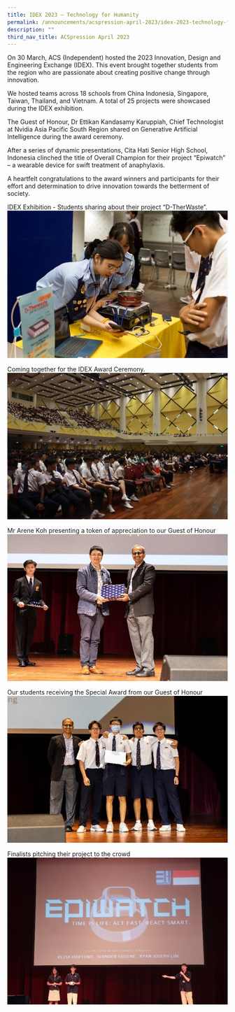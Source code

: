 ```yaml
---
title: IDEX 2023 – Technology for Humanity
permalink: /announcements/acspression-april-2023/idex-2023-technology-for-humanity/
description: ""
third_nav_title: ACSpression April 2023
---
```

On 30 March, ACS (Independent) hosted the 2023 Innovation, Design and Engineering Exchange (IDEX). This event brought together students from the region who are passionate about creating positive change through innovation.

We hosted teams across 18 schools from China Indonesia, Singapore, Taiwan, Thailand, and Vietnam. A total of 25 projects were showcased during the IDEX exhibition.

The Guest of Honour, Dr Ettikan Kandasamy Karuppiah, Chief Technologist at Nvidia Asia Pacific South Region shared on Generative Artificial Intelligence during the award ceremony.

After a series of dynamic presentations, Cita Hati Senior High School, Indonesia clinched the title of Overall Champion for their project “Epiwatch” – a wearable device for swift treatment of anaphylaxis.

A heartfelt congratulations to the award winners and participants for their effort and determination to drive innovation towards the betterment of society.

IDEX Exhibition - Students sharing about their project “D-TherWaste”.
![](/images/ACSpression/picture11z.jpg)

Coming together for the IDEX Award Ceremony.
![](/images/ACSpression/picture12z.jpg)

Mr Arene Koh presenting a token of appreciation to our Guest of Honour
![](/images/ACSpression/picture13z.jpg)

Our students receiving the Special Award from our Guest of Honour
![](/images/ACSpression/picture14z.jpg)

Finalists pitching their project to the crowd
![](/images/ACSpression/picture15z.jpg)
